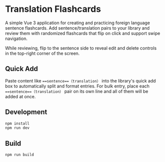 # Translation Flashcards

A simple Vue 3 application for creating and practicing foreign language sentence flashcards. Add sentence/translation pairs to your library and review them with randomized flashcards that flip on click and support swipe navigation.

While reviewing, flip to the sentence side to reveal edit and delete controls in the top-right corner of the screen.

## Quick Add

Paste content like `==sentence==（translation）` into the library's quick add box to automatically split and format entries. For bulk entry, place each `==sentence==（translation）` pair on its own line and all of them will be added at once.

## Development

```bash
npm install
npm run dev
```

## Build

```bash
npm run build
```
